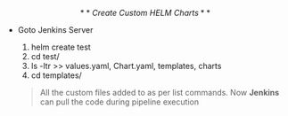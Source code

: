 $$
**Create ~Custom ~HELM ~Charts**
$$

* Goto Jenkins Server
	1. helm create test
	2. cd test/
	3. ls -ltr >> values.yaml, Chart.yaml, templates, charts
	4. cd templates/
	
	> All the custom files added to as per list commands. Now **Jenkins** can pull the code during pipeline execution
